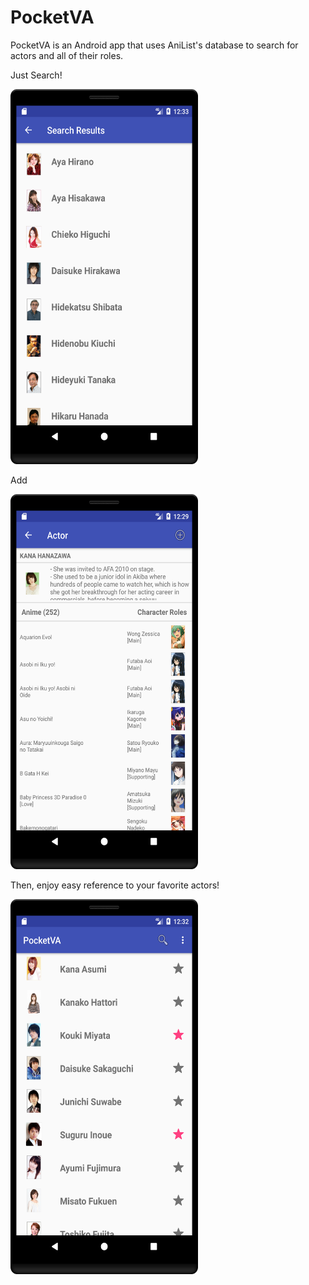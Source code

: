 # PocketVA

PocketVA is an Android app that uses AniList's database to search for actors and all of their roles. 

Just Search!


<img src="https://github.com/Eritz/PocketVA/blob/master/picture%204.png" width="300" height="600" />

Add


<img src="https://github.com/Eritz/PocketVA/blob/master/picture%202.png" width="300" height="600" />

Then, enjoy easy reference to your favorite actors!


<img src="https://github.com/Eritz/PocketVA/blob/master/picture%203.png" width="300" height="600" />
